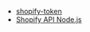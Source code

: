 - [shopify-token](https://www.npmjs.com/package/shopify-token)
- [Shopify API Node.js](https://www.npmjs.com/package/shopify-api-node)
